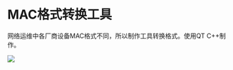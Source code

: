 # MAC格式转换工具

网络运维中各厂商设备MAC格式不同，所以制作工具转换格式。使用QT C++制作。

![](http://touchf.cn:8089/i/2024/06/25/667a195402f40.png)
